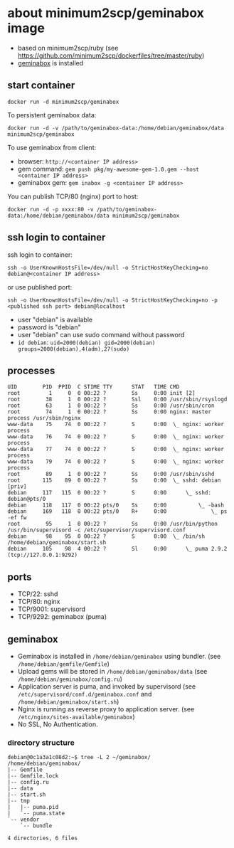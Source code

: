 # about minimum2scp/geminabox image

 * based on minimum2scp/ruby (see https://github.com/minimum2scp/dockerfiles/tree/master/ruby)
 * [geminabox](https://github.com/geminabox/geminabox) is installed

## start container

```
docker run -d minimum2scp/geminabox
```

To persistent geminabox data:

```
docker run -d -v /path/to/geminabox-data:/home/debian/geminabox/data minimum2scp/geminabox
```

To use geminabox from client:

 * browser: `http://<container IP address>`
 * gem command: `gem push pkg/my-awesome-gem-1.0.gem --host <container IP address>`
 * geminabox gem: `gem inabox -g <container IP address>`

You can publish TCP/80 (nginx) port to host:

```
docker run -d -p xxxx:80 -v /path/to/geminabox-data:/home/debian/geminabox/data minimum2scp/geminabox
```

## ssh login to container

ssh login to container:

```
ssh -o UserKnownHostsFile=/dev/null -o StrictHostKeyChecking=no debian@<container IP address>
```

or use published port:

```
ssh -o UserKnownHostsFile=/dev/null -o StrictHostKeyChecking=no -p <published ssh port> debian@localhost
```

 * user "debian" is available
 * password is "debian"
 * user "debian" can use sudo command without password
 * `id debian`: `uid=2000(debian) gid=2000(debian) groups=2000(debian),4(adm),27(sudo)`

## processes

```
UID        PID  PPID  C STIME TTY      STAT   TIME CMD
root         1     0  0 00:22 ?        Ss     0:00 init [2]
root        38     1  0 00:22 ?        Ssl    0:00 /usr/sbin/rsyslogd
root        63     1  0 00:22 ?        Ss     0:00 /usr/sbin/cron
root        74     1  0 00:22 ?        Ss     0:00 nginx: master process /usr/sbin/nginx
www-data    75    74  0 00:22 ?        S      0:00  \_ nginx: worker process
www-data    76    74  0 00:22 ?        S      0:00  \_ nginx: worker process
www-data    77    74  0 00:22 ?        S      0:00  \_ nginx: worker process
www-data    79    74  0 00:22 ?        S      0:00  \_ nginx: worker process
root        89     1  0 00:22 ?        Ss     0:00 /usr/sbin/sshd
root       115    89  0 00:22 ?        Ss     0:00  \_ sshd: debian [priv]
debian     117   115  0 00:22 ?        S      0:00      \_ sshd: debian@pts/0
debian     118   117  0 00:22 pts/0    Ss     0:00          \_ -bash
debian     169   118  0 00:22 pts/0    R+     0:00              \_ ps -ef fw
root        95     1  0 00:22 ?        Ss     0:00 /usr/bin/python /usr/bin/supervisord -c /etc/supervisor/supervisord.conf
debian      98    95  0 00:22 ?        S      0:00  \_ /bin/sh /home/debian/geminabox/start.sh
debian     105    98  4 00:22 ?        Sl     0:00      \_ puma 2.9.2 (tcp://127.0.0.1:9292)
```

## ports

 * TCP/22: sshd
 * TCP/80: nginx
 * TCP/9001: supervisord
 * TCP/9292: geminabox (puma)

## geminabox

 * Geminabox is installed in `/home/debian/geminabox` using bundler.
   (see `/home/debian/gemfile/Gemfile`)
 * Upload gems will be stored in `/home/debian/geminabox/data`
   (see `/home/debian/geminabox/config.ru`)
 * Application server is puma, and invoked by supervisord
   (see `/etc/supervisord/conf.d/geminabox.conf` and `/home/debian/geminabox/start.sh`)
 * Nginx is running as reverse proxy to application server.
   (see `/etc/nginx/sites-available/geminabox`)
 * No SSL, No Authentication.

### directory structure

```
debian@0c1a3a1c08d2:~$ tree -L 2 ~/geminabox/
/home/debian/geminabox/
|-- Gemfile
|-- Gemfile.lock
|-- config.ru
|-- data
|-- start.sh
|-- tmp
|   |-- puma.pid
|   `-- puma.state
`-- vendor
    `-- bundle

4 directories, 6 files
```
